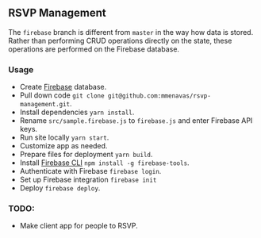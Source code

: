 ## RSVP Management
The `firebase` branch is different from `master` in the way how data is stored.
Rather than performing CRUD operations directly on the state, these operations are performed
on the Firebase database.

### Usage
- Create [Firebase](https://firebase.google.com/) database.
- Pull down code `git clone git@github.com:mmenavas/rsvp-management.git`.
- Install dependencies `yarn install`.
- Rename `src/sample.firebase.js` to `firebase.js` and enter Firebase API keys.
- Run site locally `yarn start`.
- Customize app as needed.
- Prepare files for deployment `yarn build`.
- Install [Firebase CLI](https://firebase.google.com/docs/cli/) `npm install -g firebase-tools`.
- Authenticate with Firebase `firebase login`.
- Set up Firebase integration `firebase init`
- Deploy `firebase deploy`.

### TODO:
- Make client app for people to RSVP.